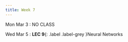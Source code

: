 ```yaml
---
title: Week 7
---
```


Mon Mar 3
: NO CLASS

Wed Mar 5
: **LEC 9**{: .label .label-grey }Neural Networks